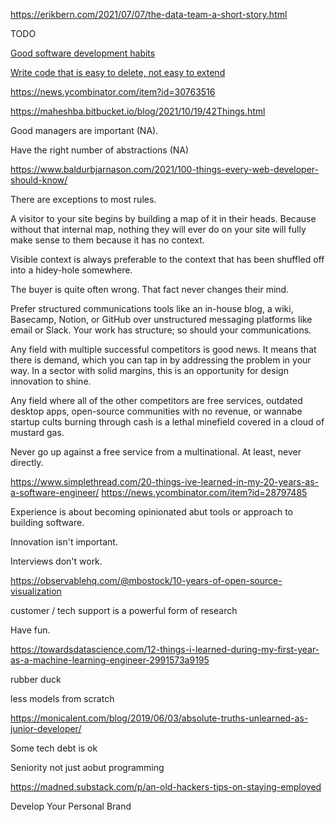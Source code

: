 https://erikbern.com/2021/07/07/the-data-team-a-short-story.html 

TODO

[Good software development habits](https://zarar.dev/good-software-development-habits/)

[Write code that is easy to delete, not easy to extend](https://programmingisterrible.com/post/139222674273/write-code-that-is-easy-to-delete-not-easy-to)

https://news.ycombinator.com/item?id=30763516

https://maheshba.bitbucket.io/blog/2021/10/19/42Things.html

Good managers are important (NA).

Have the right number of abstractions (NA)

https://www.baldurbjarnason.com/2021/100-things-every-web-developer-should-know/

There are exceptions to most rules.

A visitor to your site begins by building a map of it in their heads. Because without that internal map, nothing they will ever do on your site will fully make sense to them because it has no context.

Visible context is always preferable to the context that has been shuffled off into a hidey-hole somewhere.

The buyer is quite often wrong. That fact never changes their mind.

Prefer structured communications tools like an in-house blog, a wiki, Basecamp, Notion, or GitHub over unstructured messaging platforms like email or Slack. Your work has structure; so should your communications.

Any field with multiple successful competitors is good news. It means that there is demand, which you can tap in by addressing the problem in your way. In a sector with solid margins, this is an opportunity for design innovation to shine.

Any field where all of the other competitors are free services, outdated desktop apps, open-source communities with no revenue, or wannabe startup cults burning through cash is a lethal minefield covered in a cloud of mustard gas.

Never go up against a free service from a multinational. At least, never directly.

https://www.simplethread.com/20-things-ive-learned-in-my-20-years-as-a-software-engineer/
https://news.ycombinator.com/item?id=28797485

Experience is about becoming opinionated abut tools or approach to building software.

Innovation isn't important.

Interviews don't work.

https://observablehq.com/@mbostock/10-years-of-open-source-visualization

customer / tech support is a powerful form of research

Have fun.

https://towardsdatascience.com/12-things-i-learned-during-my-first-year-as-a-machine-learning-engineer-2991573a9195

rubber duck

less models from scratch

https://monicalent.com/blog/2019/06/03/absolute-truths-unlearned-as-junior-developer/

Some tech debt is ok

Seniority not just aobut programming

https://madned.substack.com/p/an-old-hackers-tips-on-staying-employed

Develop Your Personal Brand
